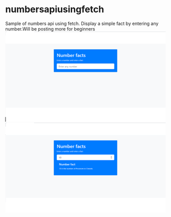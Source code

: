 # numbersapiusingfetch
Sample of numbers api using fetch. Display a simple fact by entering any number.Will be posting more for beginners
![](png/n1.png)
![](png/n2.png)